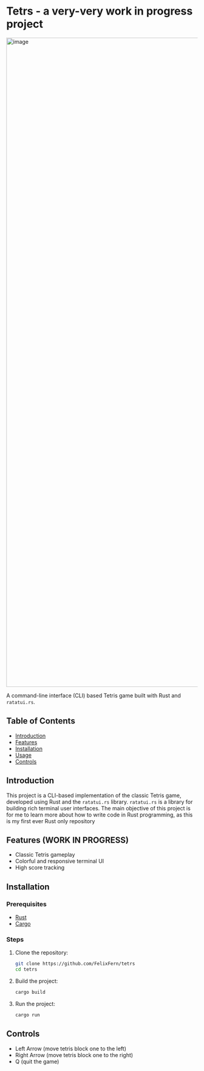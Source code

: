 # Tetrs - a very-very work in progress project
<img width="1710" alt="image" src="https://github.com/FelixFern/tetrs/assets/28957554/969aa672-f151-4ffd-83f7-012917540d26">

A command-line interface (CLI) based Tetris game built with Rust and `ratatui.rs`.

## Table of Contents

- [Introduction](#introduction)
- [Features](#features)
- [Installation](#installation)
- [Usage](#usage)
- [Controls](#controls)

## Introduction

This project is a CLI-based implementation of the classic Tetris game, developed using Rust and the `ratatui.rs` library. `ratatui.rs` is a library for building rich terminal user interfaces. The main objective of this project is for me to learn more about how to write code in Rust programming, as this is my first ever Rust only repository

## Features (WORK IN PROGRESS)

- Classic Tetris gameplay
- Colorful and responsive terminal UI
- High score tracking

## Installation

### Prerequisites

- [Rust](https://www.rust-lang.org/)
- [Cargo](https://doc.rust-lang.org/cargo/getting-started/installation.html)

### Steps

1. Clone the repository:
   ```sh
   git clone https://github.com/FelixFern/tetrs
   cd tetrs
2. Build the project:
   ```sh
   cargo build 
3. Run the project:
   ```sh
   cargo run  

## Controls
- Left Arrow (move tetris block one to the left)
- Right Arrow (move tetris block one to the right)
- Q (quit the game)
